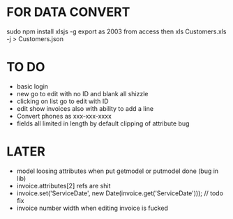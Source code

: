 FOR DATA CONVERT
===
sudo npm install xlsjs -g
export as 2003 from access then
xls Customers.xls -j > Customers.json

TO DO
===
- basic login
- new go to edit with no ID and blank all shizzle
- clicking on list go to edit with ID
- edit show invoices also with ability to add a line
- Convert phones as xxx-xxx-xxxx
- fields all limited in length by default clipping of attribute bug

LATER
===
- model loosing attributes when put getmodel or putmodel done (bug in lib)
- invoice.attributes[2] refs are shit
- invoice.set('ServiceDate', new Date(invoice.get('ServiceDate'))); // todo fix
- invoice number width when editing invoice is fucked
